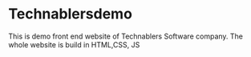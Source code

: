 # Technablersdemo
This is demo front end website of Technablers Software company. The whole website is build in HTML,CSS, JS
